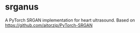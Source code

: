 # srganus
A PyTorch SRGAN implementation for heart ultrasound. Based on https://github.com/aitorzip/PyTorch-SRGAN
